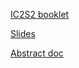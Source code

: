 [IC2S2 booklet](https://www.dropbox.com/s/rzftji8470e9lkt/paper_booklet.pdf?dl=0)

[Slides](https://docs.google.com/presentation/d/1FcOMd5KaERA33_VEUnM0eqtwSWQLeQbLyHmUMwDPNtw/edit?usp=sharing)

[Abstract doc](https://docs.google.com/document/d/1DcUqdm4_neFvmu1TLQ_eq6rW10YejVNQ1x4gBVZn3XQ/edit?usp=sharing)
